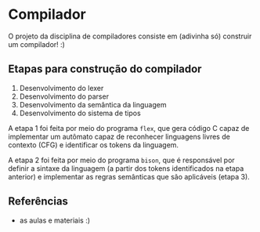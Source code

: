 # Compilador
O projeto da disciplina de compiladores consiste em (adivinha só) construir um compilador! :)


## Etapas para construção do compilador
1. Desenvolvimento do lexer
2. Desenvolvimento do parser
3. Desenvolvimento da semântica da linguagem
4. Desenvolvimento do sistema de tipos

A etapa 1 foi feita por meio do programa `flex`, que gera código C capaz de implementar um autômato capaz de reconhecer linguagens livres de contexto (CFG) e identificar os tokens da linguagem.

A etapa 2 foi feita por meio do programa `bison`, que é responsável por definir a sintaxe da linguagem (a partir dos tokens identificados na etapa anterior) e implementar as regras semânticas que são aplicáveis (etapa 3).


## Referências
* as aulas e materiais :)
